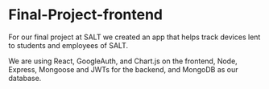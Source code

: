 # Final-Project-frontend
For our final project at SALT we created an app that helps track devices lent to students and employees of SALT.

We are using React, GoogleAuth, and Chart.js on the frontend, Node, Express, Mongoose and JWTs for the backend, and MongoDB as our database.
